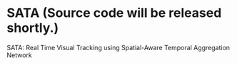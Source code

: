 # SATA (Source code will be released shortly.)
SATA: Real Time Visual Tracking using Spatial-Aware Temporal Aggregation Network
